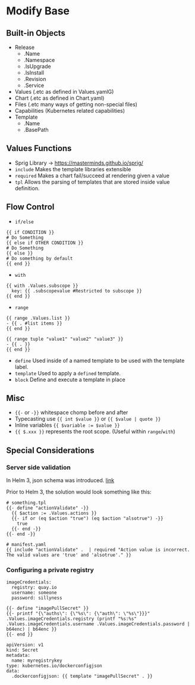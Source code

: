 # Modify Base

## Built-in Objects

- Release
  - .Name
  - .Namespace
  - .IsUpgrade
  - .IsInstall
  - .Revision
  - .Service
- Values (.etc as defined in Values.yamlG)
- Chart (.etc as defined in Chart.yaml)
- Files (.etc many ways of getting non-special files)
- Capabilities (Kubernetes related capabilities)
- Template
  - .Name
  - .BasePath


## Values Functions

- Sprig Library -> https://masterminds.github.io/sprig/
- `include` Makes the template libraries extensible
- `required` Makes a chart fail/succeed at rendering given a value
- `tpl` Allows the parsing of templates that are stored inside value definition.

## Flow Control

- `if/else`

```
{{ if CONDITION }}
# Do Something
{{ else if OTHER CONDITION }}
# Do Something
{{ else }}
# Do something by default
{{ end }}
```

- `with` 

```
{{ with .Values.subscope }}
  key: {{ .subscopevalue #Restricted to subscope }}
{{ end }}
```

- `range`

```
{{ range .Values.list }}
- {{ . #list items }}
{{ end }}
```

```
{{ range tuple "value1" "value2" "value3" }}
- {{ . }}
{{ end }}
```

- `define` Used inside of a named template to be used with the template label.
- `template` Used to apply a `defined` template.
- `block` Define and execute a template in place

## Misc

- `{{-` or `-}}` whitespace chomp before and after
- Typecasting use `{{ int $value }}` or `{{ $value | quote }}`
- Inline variables `{{ $variable := $value }}`
- `{{ $.xxx }}` represents the root scope. (Useful within `range`/`with`)

## Special Considerations

### Server side validation

In Helm 3, json schema was introduced. [link](https://github.com/helm/community/blob/master/helm-v3/001-charts.md#schematized-values-files)

Prior to Helm 3, the solution would look something like this:

```
# something.tpl
{{- define "actionValidate" -}}
  {{ $action := .Values.actions }}
  {{- if or (eq $action "true") (eq $action "alsotrue") -}}
    true
  {{- end -}}
{{- end -}}

```
```
# manifest.yaml
{{ include "actionValidate" .  | required "Action value is incorrect. The valid values are 'true' and 'alsotrue'." }}
```


### Configuring a private registry

```
imageCredentials:
  registry: quay.io
  username: someone
  password: sillyness
```

```
{{- define "imagePullSecret" }}
{{- printf "{\"auths\": {\"%s\": {\"auth\": \"%s\"}}}" .Values.imageCredentials.registry (printf "%s:%s" .Values.imageCredentials.username .Values.imageCredentials.password | b64enc) | b64enc }}
{{- end }}
```

```
apiVersion: v1
kind: Secret
metadata:
  name: myregistrykey
type: kubernetes.io/dockerconfigjson
data:
  .dockerconfigjson: {{ template "imagePullSecret" . }}
```
